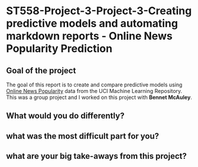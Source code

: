 # ST558-Project-3-Project-3-Creating predictive models and automating markdown reports - Online News Popularity Prediction

## Goal of the project

The goal of this report is to create and compare predictive models using [Online News Popularity](https://archive.ics.uci.edu/ml/datasets/Online+News+Popularity) data from the UCI Machine Learning Repository. This was a group project and I worked on this project with **Bennet McAuley**. 

## What would you do differently?

## what was the most difficult part for you?

## what are your big take-aways from this project?
